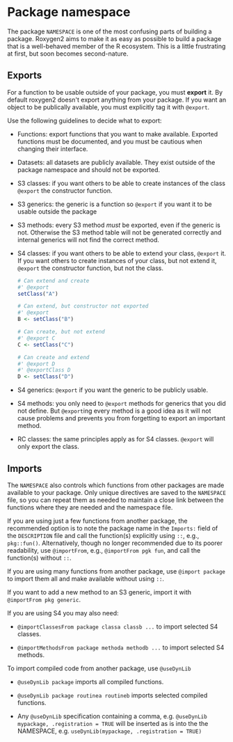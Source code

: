 <!--
%\VignetteEngine{knitr::knitr}
%\VignetteIndexEntry{Managing your NAMESPACE}
-->



# Package namespace

The package `NAMESPACE` is one of the most confusing parts of building a package. Roxygen2 aims to make it as easy as possible to build a package that is a well-behaved member of the R ecosystem. This is a little frustrating at first, but soon becomes second-nature.

## Exports

For a function to be usable outside of your package, you must __export__ it. By default roxygen2 doesn't export anything from your package. If you want an object to be publically available, you must explicitly tag it with `@export`.

Use the following guidelines to decide what to export:

* Functions: export functions that you want to make available. Exported
  functions must be documented, and you must be cautious when changing their
  interface.

* Datasets: all datasets are publicly available. They exist outside of the
  package namespace and should not be exported.

* S3 classes: if you want others to be able to create instances of the class
  `@export` the constructor function.

* S3 generics: the generic is a function so `@export` if you want it to
  be usable outside the package

* S3 methods: every S3 method _must_ be exported, even if the generic is not.
  Otherwise the S3 method table will not be generated correctly and internal
  generics will not find the correct method.

* S4 classes: if you want others to be able to extend your class, `@export` it.
  If you want others to create instances of your class, but not extend it,
  `@export` the constructor function, but not the class.

    ```r
    # Can extend and create
    #' @export
    setClass("A")

    # Can extend, but constructor not exported
    #' @export
    B <- setClass("B")

    # Can create, but not extend
    #' @export C
    C <- setClass("C")

    # Can create and extend
    #' @export D
    #' @exportClass D
    D <- setClass("D")
    ```

* S4 generics: `@export` if you want the generic to be publicly usable.

* S4 methods: you only need to `@export` methods for generics that you
  did not define. But `@export`ing every method is a good idea as it
  will not cause problems and prevents you from forgetting to export an
  important method.

* RC classes: the same principles apply as for S4 classes. `@export`
  will only export the class.

## Imports

The `NAMESPACE` also controls which functions from other packages are made available to your package. Only unique directives are saved to the `NAMESPACE` file, so you can repeat them as needed to maintain a close link between the functions where they are needed and the namespace file.

If you are using just a few functions from another package, the recommended option is to note the package name in the `Imports:` field of the `DESCRIPTION` file and call the function(s) explicitly using `::`, e.g., `pkg::fun()`.  Alternatively, though no longer recommended due to its poorer readability, use `@importFrom`, e.g., `@importFrom pgk fun`, and call the function(s) without `::`.

If you are using many functions from another package, use `@import package` to import them all and make available without using `::`.

If you want to add a new method to an S3 generic, import it with `@importFrom pkg generic`.

If you are using S4 you may also need:

* `@importClassesFrom package classa classb ...` to import selected S4 classes.

* `@importMethodsFrom package methoda methodb ...` to import selected S4 methods.

To import compiled code from another package, use `@useDynLib`

* `@useDynLib package` imports all compiled functions.

* `@useDynLib package routinea routineb` imports selected compiled functions.

* Any `@useDynLib` specification containing a comma, e.g.
  `@useDynLib mypackage, .registration = TRUE` will be inserted as is
  into the the NAMESPACE, e.g. `useDynLib(mypackage, .registration = TRUE)`


